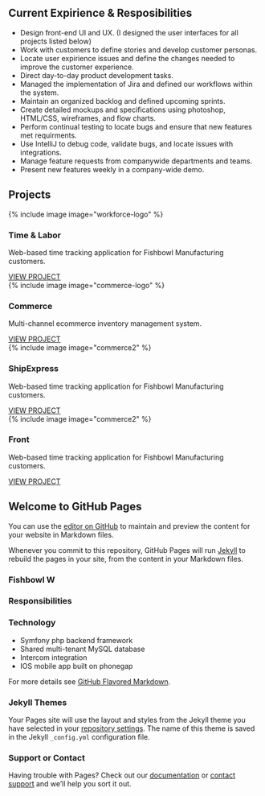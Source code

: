 ## Current Expirience & Resposibilities

- Design front-end UI and UX. (I designed the user interfaces for all projects listed below)
- Work with customers to define stories and develop customer personas. 
- Locate user expirience issues and define the changes needed to improve the customer experience.
- Direct day-to-day product development tasks.
- Managed the implementation of Jira and defined our workflows within the system. 
- Maintain an organized backlog and defined upcoming sprints.
- Create detailed mockups and specifications using photoshop, HTML/CSS, wireframes, and flow charts.
- Perform continual testing to locate bugs and ensure that new features met requirments.
- Use IntelliJ to debug code, validate bugs, and locate issues with integrations.
- Manage feature requests from companywide departments and teams.
- Present new features weekly in a company-wide demo.

## Projects

<div class="row">
  <div class="col-xs-4">
    <div class="card">
      <div class="logo">
        {% include image image="workforce-logo" %}
      </div>
      <div class="title">
        <h3>Time & Labor</h3>
      </div>
      <div class="content">
        <p>Web-based time tracking application for Fishbowl Manufacturing customers. </p>
      </div>
      <div class="link">
        <a href="/workforce/">VIEW PROJECT</a>
      </div>
    </div>
  </div>
  <div class="col-xs-4">
    <div class="card">
      <div class="logo">
        {% include image image="commerce-logo" %}
      </div>
      <div class="title">
        <h3>Commerce</h3>
      </div>
      <div class="content">
        <p>Multi-channel ecommerce inventory management system.</p>
      </div>
      <div class="link">
        <a href="#">VIEW PROJECT</a>
      </div>
    </div>
  </div>
  <div class="col-xs-4">
    <div class="card">
      <div class="logo">
        {% include image image="commerce2" %}
      </div>
      <div class="title">
        <h3>ShipExpress</h3>
      </div>
      <div class="content">
        <p>Web-based time tracking application for Fishbowl Manufacturing customers. </p>
      </div>
      <div class="link">
        <a href="#">VIEW PROJECT</a>
      </div>
    </div>
  </div>
</div>
<div class="row">
  <div class="col-xs-4">
    <div class="card">
      <div class="logo">
        {% include image image="commerce2" %}
      </div>
      <div class="title">
        <h3>Front</h3>
      </div>
      <div class="content">
        <p>Web-based time tracking application for Fishbowl Manufacturing customers. </p>
      </div>
      <div class="link">
        <a href="#">VIEW PROJECT</a>
      </div>
    </div>
  </div>
</div>

## Welcome to GitHub Pages

You can use the [editor on GitHub](https://github.com/mfelt/mfelt.github.io/edit/master/index.md) to maintain and preview the content for your website in Markdown files.

Whenever you commit to this repository, GitHub Pages will run [Jekyll](https://jekyllrb.com/) to rebuild the pages in your site, from the content in your Markdown files.

### Fishbowl W

### Responsibilities

### Technology

- Symfony php backend framework
- Shared multi-tenant MySQL database
- Intercom integration
- IOS mobile app built on phonegap



For more details see [GitHub Flavored Markdown](https://guides.github.com/features/mastering-markdown/).

### Jekyll Themes

Your Pages site will use the layout and styles from the Jekyll theme you have selected in your [repository settings](https://github.com/mfelt/mfelt.github.io/settings). The name of this theme is saved in the Jekyll `_config.yml` configuration file.

### Support or Contact

Having trouble with Pages? Check out our [documentation](https://help.github.com/categories/github-pages-basics/) or [contact support](https://github.com/contact) and we’ll help you sort it out.
